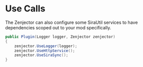# Use Calls

The Zenjector can also configure some SiraUtil services to have dependencies scoped out to your mod specifically.

```cs
public Plugin(Logger logger, Zenjector zenjector)
{
    zenjector.UseLogger(logger);
    zenjector.UseHttpService();
    zenjector.UseSiraSync();
}
```